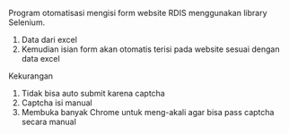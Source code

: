 Program otomatisasi mengisi form website RDIS menggunakan library Selenium.
1. Data dari excel
2. Kemudian isian form akan otomatis terisi pada website sesuai dengan data excel

Kekurangan
1. Tidak bisa auto submit karena captcha
2. Captcha isi manual
3. Membuka banyak Chrome untuk meng-akali agar bisa pass captcha secara manual
